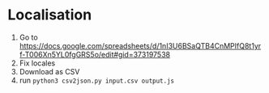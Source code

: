 # Localisation

1. Go to https://docs.google.com/spreadsheets/d/1nI3U6BSaQTB4CnMPIfQ8t1yrf-T006Xn5YL0fgGRS5o/edit#gid=373197538
2. Fix locales
3. Download as CSV
4. run `python3 csv2json.py input.csv output.js`
